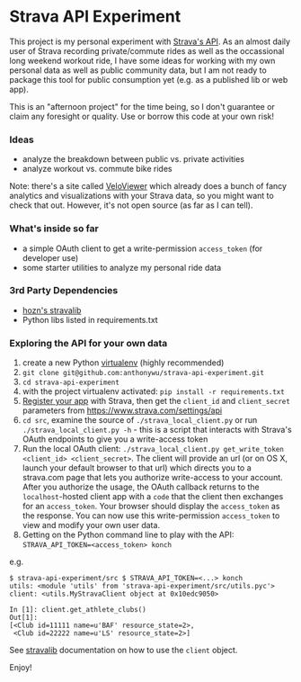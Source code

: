 # Strava API Experiment

This project is my personal experiment with [Strava's API](http://strava.github.io/api/). As an almost daily user of Strava recording private/commute rides as well as the occassional long weekend workout ride, I have some ideas for working with my own personal data as well as public community data, but I am not ready to package this tool for public consumption yet (e.g. as a published lib or web app).

This is an "afternoon project" for the time being, so I don't guarantee or claim any foresight or quality. Use or borrow this code at your own risk!

### Ideas

* analyze the breakdown between public vs. private activities
* analyze workout vs. commute bike rides

Note: there's a site called [VeloViewer](http://veloviewer.com/) which already does a bunch of fancy analytics and visualizations with your Strava data, so you might want to check that out. However, it's not open source (as far as I can tell).

### What's inside so far

* a simple OAuth client to get a write-permission `access_token` (for developer use)
* some starter utilities to analyze my personal ride data

### 3rd Party Dependencies

* [hozn's stravalib](https://github.com/hozn/stravalib)
* Python libs listed in requirements.txt

### Exploring the API for your own data

1. create a new Python [virtualenv](http://www.virtualenv.org/en/latest/) (highly recommended)
2. `git clone git@github.com:anthonywu/strava-api-experiment.git`
3. `cd strava-api-experiment`
4. with the project virtualenv activated: `pip install -r requirements.txt`
6. [Register your app](http://www.strava.com/developers) with Strava, then get the `client_id` and `client_secret` parameters from https://www.strava.com/settings/api
6. `cd src`, examine the source of `./strava_local_client.py` or run `./strava_local_client.py -h` - this is a script that interacts with Strava's OAuth endpoints to give you a write-access token
7. Run the local OAuth client: `./strava_local_client.py get_write_token <client_id> <client_secret>`. The client will provide an url (or on OS X, launch your default browser to that url) which directs you to a strava.com page that lets you authorize write-access to your account. After you authorize the usage, the OAuth callback returns to the `localhost`-hosted client app with a `code` that the client then exchanges for an `access_token`. Your browser should display the `access_token` as the response. You can now use this write-permission `access_token` to view and modify your own user data.
8. Getting on the Python command line to play with the API: `STRAVA_API_TOKEN=<access_token> konch`

e.g.

```
$ strava-api-experiment/src $ STRAVA_API_TOKEN=<...> konch
utils: <module 'utils' from 'strava-api-experiment/src/utils.pyc'>
client: <utils.MyStravaClient object at 0x10edc9050>

In [1]: client.get_athlete_clubs()
Out[1]:
[<Club id=11111 name=u'BAF' resource_state=2>,
 <Club id=22222 name=u'LS' resource_state=2>]
```

See [stravalib](https://github.com/hozn/stravalib) documentation on how to use the `client` object.

Enjoy!
